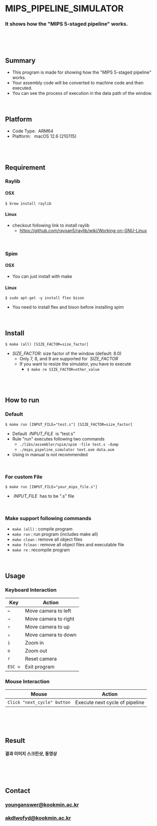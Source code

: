 # MIPS_PIPELINE_SIMULATOR
### It shows how the "MIPS 5-staged pipeline" works.
<br/><br/><br/>

## Summary
* This program is made for showing how the "MIPS 5-staged pipeline" works.
* Your assembly code will be converted to machine code and then executed.
* You can see the process of execution in the data path of the window.
<br/><br/><br/>

## Platform
* Code Type: &nbsp;ARM64
* Platform: &nbsp;&nbsp;macOS 12.6 (21G115)
<br/><br/><br/><br/>

## Requirement
### Raylib
#### OSX
	$ brew install raylib
#### Linux
* checkout following link to install raylib
	* https://github.com/raysan5/raylib/wiki/Working-on-GNU-Linux
<br/><br/><br/>

### Spim
#### OSX
* You can just install with make
#### Linux
    $ sudo apt-get -y install flex bison
* You need to install flex and bison before installing spim
<br/><br/><br/>

## Install
	$ make (all) [SIZE_FACTOR=size_factor]
* *SIZE_FACTOR*: size factor of the window (default: 8.0)
	* Only 7, 8, and 9 are supported for &nbsp;*SIZE_FACTOR*
	* If you want to resize the simulator, you have to execute
		* `$ make re SIZE_FACTOR=other_value`
<br/><br/><br/><br/>

## How to run
### Default
	$ make run [INPUT_FILE="test.s"] [SIZE_FACTOR=size_factor]
* Default &nbsp;*INPUT_FILE*&nbsp; is "test.s"
* Rule "run" executes following two commands
	* `./libs/assembler/spim/spim -file test.s -dump`
	* `./mips_pipeline_simulator text.asm data.asm`
* Using in manual is not recommended
<br/>

### For custom File
	$ make run [INPUT_FILE="your_mips_file.s"]
* &nbsp;*INPUT_FILE*&nbsp; has to be ".s" file
<br/>

### Make support following commands
* `make (all)` : compile program
* `make run` : run program (includes make all)
* `make clean` : remove all object files
* `make fclean` : remove all object files and executable file
* `make re` : recompile program
<br/><br/><br/>

## Usage
### Keyboard Interaction
| Key                         | Action                         |
| --------------------------- | ------------------------------ |
| `←`                         | Move camera to left            |
| `→`                         | Move camera to right           |
| `↑`                         | Move camera to up              |
| `↓`                         | Move camera to down            |
| `i`                         | Zoom in                        |
| `o`                         | Zoom out                       |
| `r`                         | Reset camera                   |
| `ESC ⎋`                     | Exit program                   |

### Mouse Interaction
| Mouse                       | Action                         |
| --------------------------- | ------------------------------ |
| `Click "next_cycle" button` | Execute next cycle of pipeline |

<br/><br/><br/>

## Result
#### 결과 이미지 스크린샷, 동영상
<br/><br/><br/>

## Contact
### younganswer@kookmin.ac.kr
### akdlwofyd@kookmin.ac.kr

